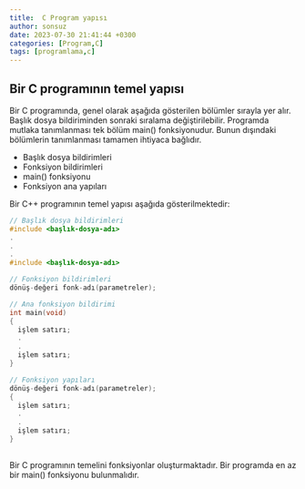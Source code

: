 ```yaml
---
title:  C Program yapısı
author: sonsuz
date: 2023-07-30 21:41:44 +0300
categories: [Program,C]
tags: [programlama,c]
---
```



## Bir C programının temel yapısı

Bir C programında, genel olarak aşağıda gösterilen bölümler sırayla yer alır. Başlık dosya bildiriminden sonraki sıralama değiştirilebilir. Programda mutlaka tanımlanması tek bölüm main() fonksiyonudur. Bunun dışındaki bölümlerin tanımlanması tamamen ihtiyaca bağlıdır.

* Başlık dosya bildirimleri
* Fonksiyon bildirimleri
* main() fonksiyonu
* Fonksiyon ana yapıları

Bir C++ programının temel yapısı aşağıda gösterilmektedir:

```c
// Başlık dosya bildirimleri
#include <başlık-dosya-adı>
.
.
.
#include <başlık-dosya-adı>

// Fonksiyon bildirimleri
dönüş-değeri fonk-adı(parametreler);

// Ana fonksiyon bildirimi
int main(void)
{
  işlem satırı;
  .
  .
  işlem satırı;
}

// Fonksiyon yapıları
dönüş-değeri fonk-adı(parametreler);
{
  işlem satırı;
  .
  .
  işlem satırı;
}
 

```

Bir C programının temelini fonksiyonlar oluşturmaktadır. Bir programda en az bir main() fonksiyonu bulunmalıdır.
